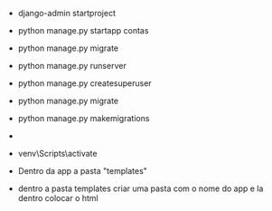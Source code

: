 - django-admin startproject

- python manage.py startapp contas

- python manage.py migrate

- python manage.py runserver

- python manage.py createsuperuser

- python manage.py migrate
- python manage.py makemigrations
- 

- venv\Scripts\activate
- Dentro da app a pasta "templates"
- dentro a pasta templates criar uma pasta com o nome do app e la dentro colocar o html 
